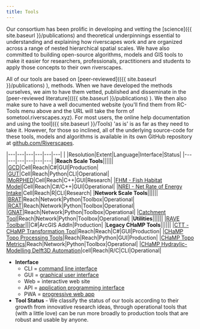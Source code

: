 ```yaml
---
title: Tools
---
```


Our consortium has been prolific in developing and vetting the [science]({{ site.baseurl }}/publications) and theoretical underpinnings essential to understanding and explaining how riverscapes work and are organized across a range of nested hierarchical spatial scales. We have also committed to building open-source algorithms, models and GIS tools to make it easier for researchers, professionals, practitioners and students to apply those concepts to their own riverscapes. 

All of our tools are based on [peer-reviewed](({{ site.baseurl }}/publications) ), methods. When we have developed the methods ourselves, we aim to have them vetted, published and disseminate in the [peer-reviewed literature](({{ site.baseurl }}/publications) ). We then also make sure to have a well documented website (you'll find them from RC-Tools menu above and the URL will take the form of sometool.riverscapes.xyz). For most users, the online help documentation and using the tool]({{ site.baseurl }}/Tools)  'as is' is as far as they need to take it. However, for those so inclined, all of the underlying source-code for these tools, models and algorithms is available in its own GitHub repository at [github.com/Riverscapes](https://github.com/Riverscapes).

|---|---|---|---|---|---|
| |Resolution|Extent|Language|Interface|Status|
|---|---|---|---|---|---|
|**Reach Scale Tools**||||||
|[GCD](http://gcd.riverscapes.xyz/)|Cell|Reach|C#|GUI|Production|
|[GUT](http://gut.riverscapes.xyz/)|Cell|Reach|Python|CLI|Operational|
|[MoRPHED](http://morphed.joewheaton.org/)|Cell|Reach|C++|GUI|Research|
|[FHM - Fish Habitat Model](http://habitat.northarrowresearch.com/)|Cell|Reach|C#/C++|GUI|Operational|
|[NREI - Net Rate of Energy Intake](https://github.com/Riverscapes/NREI)|Cell|Reach|R|CLI|Research|
|**Network Scale Tools**||||||
|[BRAT](http://brat.riverscapes.xyz/)|Reach|Network|Python|Toolbox|Operational|
|[RCAT](http://rcat.riverscapes.xyz/)|Reach|Network|Python|Toolbox|Operational|
|[GNAT](http://gnat.riverscapes.xyz/)|Reach|Network|Python|Toolbox|Operational|
|[Catchment Tool](https://riverscapes.github.io/CatchmentTool/)|Reach|Network|Python|Toolbox|Operational|
|**Utilities**||||||
|[RAVE Toolbar](http://rave.riverscapes.xyz)|||C#|ArcGIS AddIn|Production|
|**Legacy CHaMP Tools**||||||
|[CTT - CHaMP Transformation Tool](http://ctt.riverscapes.xyz/index.html)|Reach|Reach|C#|GUI|Production|
|[CHaMP Topo Processing Tools](http://champtools.northarrowresearch.com/)|Reach|Reach|Python|GUI|Production|
|[CHaMP Topo Metrics](https://github.com/SouthForkResearch/CHaMP_Metrics/wiki)|Reach|Network|Python|Toolbox|Operational|
|[CHaMP Hydraylic-Modelling Delft3D Automation](https://github.com/SouthForkResearch/Hydraulic-Modeling/wiki)|cell|Reach|R/C|CLI|Operational|

* **Interface**
    * CLI = [command line interface](https://en.wikipedia.org/wiki/Command-line_interface)
    * GUI = [graphical user interface](https://en.wikipedia.org/wiki/Graphical_user_interface)
    * Web = interactive web site
    * API = [application programming interface](https://en.wikipedia.org/wiki/Application_programming_interface)
    * PWA = [progressive web app](https://en.wikipedia.org/wiki/Progressive_web_application)
* **Tool Status** - We classify the status of our tools according to their growth from innovative research ideas, through operational tools that (with a little love) can be run more broadly to production tools that are robust and usable by anyone.